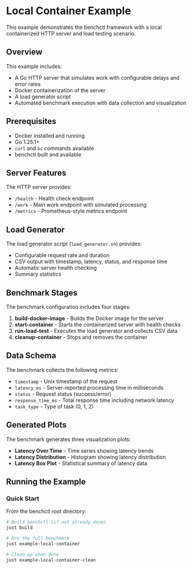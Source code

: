 # Local Container Example

This example demonstrates the benchctl framework with a local containerized HTTP server and load testing scenario.

## Overview

This example includes:
- A Go HTTP server that simulates work with configurable delays and error rates
- Docker containerization of the server
- A load generator script
- Automated benchmark execution with data collection and visualization


## Prerequisites

- Docker installed and running
- Go 1.25.1+
- `curl` and `bc` commands available
- benchctl built and available

## Server Features

The HTTP server provides:
- `/health` - Health check endpoint
- `/work` - Main work endpoint with simulated processing
- `/metrics` - Prometheus-style metrics endpoint

## Load Generator

The load generator script (`load_generator.sh`) provides:
- Configurable request rate and duration
- CSV output with timestamp, latency, status, and response time
- Automatic server health checking
- Summary statistics

## Benchmark Stages

The benchmark configuration includes four stages:

1. **build-docker-image** - Builds the Docker image for the server
2. **start-container** - Starts the containerized server with health checks
3. **run-load-test** - Executes the load generator and collects CSV data
4. **cleanup-container** - Stops and removes the container

## Data Schema

The benchmark collects the following metrics:
- `timestamp` - Unix timestamp of the request
- `latency_ms` - Server-reported processing time in milliseconds
- `status` - Request status (success/error)
- `response_time_ms` - Total response time including network latency
- `task_type` - Type of task (0, 1, 2)

## Generated Plots

The benchmark generates three visualization plots:
- **Latency Over Time** - Time series showing latency trends
- **Latency Distribution** - Histogram showing latency distribution
- **Latency Box Plot** - Statistical summary of latency data

## Running the Example

### Quick Start

From the benchctl root directory:

```bash
# Build benchctl (if not already done)
just build

# Run the full benchmark
just example-local-container

# Clean up when done
just example-local-container-clean
```